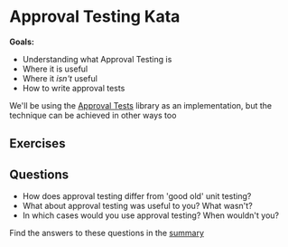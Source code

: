 # Approval Testing Kata

**Goals:**

- Understanding what Approval Testing is
- Where it is useful
- Where it _isn't_ useful
- How to write approval tests

We'll be using the [Approval Tests](https://approvaltests.com) library as an
implementation, but the technique can be achieved in other ways too

## Exercises

## Questions

- How does approval testing differ from 'good old' unit testing?
- What about approval testing was useful to you? What wasn't?
- In which cases would you use approval testing? When wouldn't you?

Find the answers to these questions in the [summary](summary.md)
